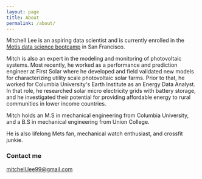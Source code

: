 ```yaml
---
layout: page
title: About
permalink: /about/
---
```


Mitchell Lee is an aspiring data scientist and is currently enrolled in the [Metis data science bootcamp](https://www.thisismetis.com/data-science-bootcamps) in San Francisco.

Mitch is also an expert in the modeling and monitoring of photovoltaic systems. Most recently, he worked as a performance and prediction engineer at First Solar where he developed and field validated new models for characterizing utility scale photovoltaic solar farms. Prior to that, he worked for Columbia University's Earth Institute as an Energy Data Analyst. In that role, he researched solar micro electricity grids with battery storage, and he investigated their potential for providing affordable energy to rural communities in lower income countries. 

Mitch holds an M.S in mechanical engineering from Columbia University, and a B.S in mechanical engineering from Union College. 

He is also lifelong Mets fan, mechanical watch enthusiast, and crossfit junkie. 

### Contact me

[mitchell.lee99@gmail.com](mailto:mitchell.lee99@gmail.com)
